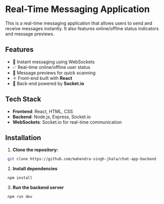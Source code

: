 # Real-Time Messaging Application

This is a real-time messaging application that allows users to send and receive messages instantly. It also features online/offline status indicators and message previews.

## Features

- 💬 Instant messaging using WebSockets
- ✅ Real-time online/offline user status
- 🔔 Message previews for quick scanning
- ⚛️ Front-end built with **React**
- 🔌 Back-end powered by **Socket.io**

## Tech Stack

- **Frontend**: React, HTML, CSS
- **Backend**: Node.js, Express, Socket.io
- **WebSockets**: Socket.io for real-time communication

## Installation

1. **Clone the repository:**

```bash
 git clone https://github.com/mahendra-singh-jhala/chat-app-backend
```

2. **Install dependencies**

```bash
 npm install
```

3. **Run the backend server**

```bash
 npm run dev
```



    
